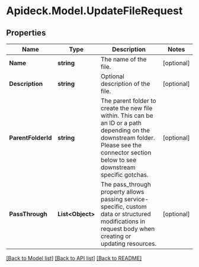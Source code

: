 # Apideck.Model.UpdateFileRequest

## Properties

Name | Type | Description | Notes
------------ | ------------- | ------------- | -------------
**Name** | **string** | The name of the file. | [optional] 
**Description** | **string** | Optional description of the file. | [optional] 
**ParentFolderId** | **string** | The parent folder to create the new file within. This can be an ID or a path depending on the downstream folder. Please see the connector section below to see downstream specific gotchas. | [optional] 
**PassThrough** | **List&lt;Object&gt;** | The pass_through property allows passing service-specific, custom data or structured modifications in request body when creating or updating resources. | [optional] 

[[Back to Model list]](../README.md#documentation-for-models) [[Back to API list]](../README.md#documentation-for-api-endpoints) [[Back to README]](../README.md)

